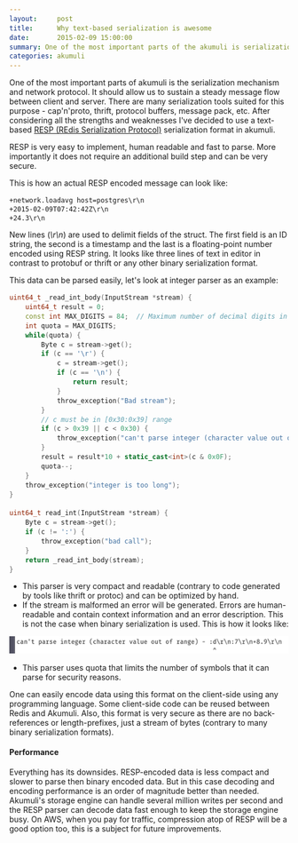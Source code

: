 ```yaml
---
layout:     post
title:      Why text-based serialization is awesome
date:       2015-02-09 15:00:00
summary: One of the most important parts of the akumuli is serialization mechanism and network protocol. It should allow us to sustain steady message flow between client and server...
categories: akumuli
---
```


One of the most important parts of akumuli is the serialization mechanism and network protocol. It should allow us to sustain a steady message flow between client and server. There are many serialization tools suited for this purpose - cap'n'proto, thrift, protocol buffers, message pack, etc. After considering all the strengths and weaknesses I've decided to use a text-based [RESP (REdis Serialization Protocol)](http://redis.io/topics/protocol) serialization format in akumuli.

RESP is very easy to implement, human readable and fast to parse. More importantly it does not require an additional build step and can be very secure.

This is how an actual RESP encoded message can look like:

```
+network.loadavg host=postgres\r\n
+2015-02-09T07:42:42Z\r\n
+24.3\r\n
```

New lines (_\r\n_) are used to delimit fields of the struct. The first field is an ID string, the second is a timestamp and the last is a floating-point number encoded using RESP string. It looks like three lines of text in editor in contrast to protobuf or thrift or any other binary serialization format.

This data can be parsed easily, let's look at integer parser as an example:

```c++
uint64_t _read_int_body(InputStream *stream) {
    uint64_t result = 0;
    const int MAX_DIGITS = 84;  // Maximum number of decimal digits in uint64_t
    int quota = MAX_DIGITS;
    while(quota) {
        Byte c = stream->get();
        if (c == '\r') {
            c = stream->get();
            if (c == '\n') {
                return result;
            }
            throw_exception("Bad stream");
        }
        // c must be in [0x30:0x39] range
        if (c > 0x39 || c < 0x30) {
            throw_exception("can't parse integer (character value out of range)");
        }
        result = result*10 + static_cast<int>(c & 0x0F);
        quota--;
    }
    throw_exception("integer is too long");
}

uint64_t read_int(InputStream *stream) {
    Byte c = stream->get();
    if (c != ':') {
        throw_exception("bad call");
    }
    return _read_int_body(stream);
}
```
- This parser is very compact and readable (contrary to code generated by tools like thrift or protoc) and can be optimized by hand.
- If the stream is malformed an error will be generated. Errors are human-readable and contain context information and an error description. This is not the case when binary serialization is used. This is how it looks like:

![RESP error message](/images/error-message.png)

- This parser uses quota that limits the number of symbols that it can parse for security reasons.

One can easily encode data using this format on the client-side using any programming language. Some client-side code can be reused between Redis and Akumuli. Also, this format is very secure as there are no back-references or length-prefixes, just a stream of bytes (contrary to many binary serialization formats).

#### Performance
Everything has its downsides. RESP-encoded data is less compact and slower to parse then binary encoded data. But in this case decoding and encoding performance is an order of magnitude better than needed. Akumuli's storage engine can handle several million writes per second and the RESP parser can decode data fast enough to keep the storage engine busy. On AWS, when you pay for traffic, compression atop of RESP will be a good option too, this is a subject for future improvements.
